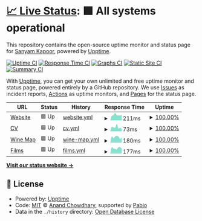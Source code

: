 # [📈 Live Status](https://status.sanyamkapoor.com): <!--live status--> **🟩 All systems operational**

This repository contains the open-source uptime monitor and status page for [Sanyam Kapoor](https://sanyamkapoor.com), powered by [Upptime](https://github.com/upptime/upptime).

[![Uptime CI](https://github.com/activatedgeek/status/workflows/Uptime%20CI/badge.svg)](https://github.com/activatedgeek/status/actions?query=workflow%3A%22Uptime+CI%22)
[![Response Time CI](https://github.com/activatedgeek/status/workflows/Response%20Time%20CI/badge.svg)](https://github.com/activatedgeek/status/actions?query=workflow%3A%22Response+Time+CI%22)
[![Graphs CI](https://github.com/activatedgeek/status/workflows/Graphs%20CI/badge.svg)](https://github.com/activatedgeek/status/actions?query=workflow%3A%22Graphs+CI%22)
[![Static Site CI](https://github.com/activatedgeek/status/workflows/Static%20Site%20CI/badge.svg)](https://github.com/activatedgeek/status/actions?query=workflow%3A%22Static+Site+CI%22)
[![Summary CI](https://github.com/activatedgeek/status/workflows/Summary%20CI/badge.svg)](https://github.com/activatedgeek/status/actions?query=workflow%3A%22Summary+CI%22)

With [Upptime](https://upptime.js.org), you can get your own unlimited and free uptime monitor and status page, powered entirely by a GitHub repository. We use [Issues](https://github.com/activatedgeek/status/issues) as incident reports, [Actions](https://github.com/activatedgeek/status/actions) as uptime monitors, and [Pages](https://status.sanyamkapoor.com) for the status page.

<!--start: status pages-->
<!-- This summary is generated by Upptime (https://github.com/upptime/upptime) -->
<!-- Do not edit this manually, your changes will be overwritten -->
<!-- prettier-ignore -->
| URL | Status | History | Response Time | Uptime |
| --- | ------ | ------- | ------------- | ------ |
| <img alt="" src="https://icons.duckduckgo.com/ip3/sanyamkapoor.com.ico" height="13"> [Website](https://sanyamkapoor.com) | 🟩 Up | [website.yml](https://github.com/activatedgeek/galileo/commits/HEAD/history/website.yml) | <details><summary><img alt="Response time graph" src="./graphs/website/response-time-week.png" height="20"> 211ms</summary><br><a href="https://status.sanyamkapoor.com/history/website"><img alt="Response time 181" src="https://img.shields.io/endpoint?url=https%3A%2F%2Fraw.githubusercontent.com%2Factivatedgeek%2Fgalileo%2FHEAD%2Fapi%2Fwebsite%2Fresponse-time.json"></a><br><a href="https://status.sanyamkapoor.com/history/website"><img alt="24-hour response time 217" src="https://img.shields.io/endpoint?url=https%3A%2F%2Fraw.githubusercontent.com%2Factivatedgeek%2Fgalileo%2FHEAD%2Fapi%2Fwebsite%2Fresponse-time-day.json"></a><br><a href="https://status.sanyamkapoor.com/history/website"><img alt="7-day response time 211" src="https://img.shields.io/endpoint?url=https%3A%2F%2Fraw.githubusercontent.com%2Factivatedgeek%2Fgalileo%2FHEAD%2Fapi%2Fwebsite%2Fresponse-time-week.json"></a><br><a href="https://status.sanyamkapoor.com/history/website"><img alt="30-day response time 192" src="https://img.shields.io/endpoint?url=https%3A%2F%2Fraw.githubusercontent.com%2Factivatedgeek%2Fgalileo%2FHEAD%2Fapi%2Fwebsite%2Fresponse-time-month.json"></a><br><a href="https://status.sanyamkapoor.com/history/website"><img alt="1-year response time 181" src="https://img.shields.io/endpoint?url=https%3A%2F%2Fraw.githubusercontent.com%2Factivatedgeek%2Fgalileo%2FHEAD%2Fapi%2Fwebsite%2Fresponse-time-year.json"></a></details> | <details><summary><a href="https://status.sanyamkapoor.com/history/website">100.00%</a></summary><a href="https://status.sanyamkapoor.com/history/website"><img alt="All-time uptime 100.00%" src="https://img.shields.io/endpoint?url=https%3A%2F%2Fraw.githubusercontent.com%2Factivatedgeek%2Fgalileo%2FHEAD%2Fapi%2Fwebsite%2Fuptime.json"></a><br><a href="https://status.sanyamkapoor.com/history/website"><img alt="24-hour uptime 100.00%" src="https://img.shields.io/endpoint?url=https%3A%2F%2Fraw.githubusercontent.com%2Factivatedgeek%2Fgalileo%2FHEAD%2Fapi%2Fwebsite%2Fuptime-day.json"></a><br><a href="https://status.sanyamkapoor.com/history/website"><img alt="7-day uptime 100.00%" src="https://img.shields.io/endpoint?url=https%3A%2F%2Fraw.githubusercontent.com%2Factivatedgeek%2Fgalileo%2FHEAD%2Fapi%2Fwebsite%2Fuptime-week.json"></a><br><a href="https://status.sanyamkapoor.com/history/website"><img alt="30-day uptime 100.00%" src="https://img.shields.io/endpoint?url=https%3A%2F%2Fraw.githubusercontent.com%2Factivatedgeek%2Fgalileo%2FHEAD%2Fapi%2Fwebsite%2Fuptime-month.json"></a><br><a href="https://status.sanyamkapoor.com/history/website"><img alt="1-year uptime 100.00%" src="https://img.shields.io/endpoint?url=https%3A%2F%2Fraw.githubusercontent.com%2Factivatedgeek%2Fgalileo%2FHEAD%2Fapi%2Fwebsite%2Fuptime-year.json"></a></details>
| <img alt="" src="https://icons.duckduckgo.com/ip3/sanyamkapoor.com.ico" height="13"> [CV](https://sanyamkapoor.com/cv) | 🟩 Up | [cv.yml](https://github.com/activatedgeek/galileo/commits/HEAD/history/cv.yml) | <details><summary><img alt="Response time graph" src="./graphs/cv/response-time-week.png" height="20"> 73ms</summary><br><a href="https://status.sanyamkapoor.com/history/cv"><img alt="Response time 63" src="https://img.shields.io/endpoint?url=https%3A%2F%2Fraw.githubusercontent.com%2Factivatedgeek%2Fgalileo%2FHEAD%2Fapi%2Fcv%2Fresponse-time.json"></a><br><a href="https://status.sanyamkapoor.com/history/cv"><img alt="24-hour response time 51" src="https://img.shields.io/endpoint?url=https%3A%2F%2Fraw.githubusercontent.com%2Factivatedgeek%2Fgalileo%2FHEAD%2Fapi%2Fcv%2Fresponse-time-day.json"></a><br><a href="https://status.sanyamkapoor.com/history/cv"><img alt="7-day response time 73" src="https://img.shields.io/endpoint?url=https%3A%2F%2Fraw.githubusercontent.com%2Factivatedgeek%2Fgalileo%2FHEAD%2Fapi%2Fcv%2Fresponse-time-week.json"></a><br><a href="https://status.sanyamkapoor.com/history/cv"><img alt="30-day response time 69" src="https://img.shields.io/endpoint?url=https%3A%2F%2Fraw.githubusercontent.com%2Factivatedgeek%2Fgalileo%2FHEAD%2Fapi%2Fcv%2Fresponse-time-month.json"></a><br><a href="https://status.sanyamkapoor.com/history/cv"><img alt="1-year response time 63" src="https://img.shields.io/endpoint?url=https%3A%2F%2Fraw.githubusercontent.com%2Factivatedgeek%2Fgalileo%2FHEAD%2Fapi%2Fcv%2Fresponse-time-year.json"></a></details> | <details><summary><a href="https://status.sanyamkapoor.com/history/cv">100.00%</a></summary><a href="https://status.sanyamkapoor.com/history/cv"><img alt="All-time uptime 100.00%" src="https://img.shields.io/endpoint?url=https%3A%2F%2Fraw.githubusercontent.com%2Factivatedgeek%2Fgalileo%2FHEAD%2Fapi%2Fcv%2Fuptime.json"></a><br><a href="https://status.sanyamkapoor.com/history/cv"><img alt="24-hour uptime 100.00%" src="https://img.shields.io/endpoint?url=https%3A%2F%2Fraw.githubusercontent.com%2Factivatedgeek%2Fgalileo%2FHEAD%2Fapi%2Fcv%2Fuptime-day.json"></a><br><a href="https://status.sanyamkapoor.com/history/cv"><img alt="7-day uptime 100.00%" src="https://img.shields.io/endpoint?url=https%3A%2F%2Fraw.githubusercontent.com%2Factivatedgeek%2Fgalileo%2FHEAD%2Fapi%2Fcv%2Fuptime-week.json"></a><br><a href="https://status.sanyamkapoor.com/history/cv"><img alt="30-day uptime 100.00%" src="https://img.shields.io/endpoint?url=https%3A%2F%2Fraw.githubusercontent.com%2Factivatedgeek%2Fgalileo%2FHEAD%2Fapi%2Fcv%2Fuptime-month.json"></a><br><a href="https://status.sanyamkapoor.com/history/cv"><img alt="1-year uptime 100.00%" src="https://img.shields.io/endpoint?url=https%3A%2F%2Fraw.githubusercontent.com%2Factivatedgeek%2Fgalileo%2FHEAD%2Fapi%2Fcv%2Fuptime-year.json"></a></details>
| <img alt="" src="https://icons.duckduckgo.com/ip3/maps.sanyamkapoor.com.ico" height="13"> [Wine Map](https://maps.sanyamkapoor.com/wine) | 🟩 Up | [wine-map.yml](https://github.com/activatedgeek/galileo/commits/HEAD/history/wine-map.yml) | <details><summary><img alt="Response time graph" src="./graphs/wine-map/response-time-week.png" height="20"> 180ms</summary><br><a href="https://status.sanyamkapoor.com/history/wine-map"><img alt="Response time 202" src="https://img.shields.io/endpoint?url=https%3A%2F%2Fraw.githubusercontent.com%2Factivatedgeek%2Fgalileo%2FHEAD%2Fapi%2Fwine-map%2Fresponse-time.json"></a><br><a href="https://status.sanyamkapoor.com/history/wine-map"><img alt="24-hour response time 166" src="https://img.shields.io/endpoint?url=https%3A%2F%2Fraw.githubusercontent.com%2Factivatedgeek%2Fgalileo%2FHEAD%2Fapi%2Fwine-map%2Fresponse-time-day.json"></a><br><a href="https://status.sanyamkapoor.com/history/wine-map"><img alt="7-day response time 180" src="https://img.shields.io/endpoint?url=https%3A%2F%2Fraw.githubusercontent.com%2Factivatedgeek%2Fgalileo%2FHEAD%2Fapi%2Fwine-map%2Fresponse-time-week.json"></a><br><a href="https://status.sanyamkapoor.com/history/wine-map"><img alt="30-day response time 194" src="https://img.shields.io/endpoint?url=https%3A%2F%2Fraw.githubusercontent.com%2Factivatedgeek%2Fgalileo%2FHEAD%2Fapi%2Fwine-map%2Fresponse-time-month.json"></a><br><a href="https://status.sanyamkapoor.com/history/wine-map"><img alt="1-year response time 202" src="https://img.shields.io/endpoint?url=https%3A%2F%2Fraw.githubusercontent.com%2Factivatedgeek%2Fgalileo%2FHEAD%2Fapi%2Fwine-map%2Fresponse-time-year.json"></a></details> | <details><summary><a href="https://status.sanyamkapoor.com/history/wine-map">100.00%</a></summary><a href="https://status.sanyamkapoor.com/history/wine-map"><img alt="All-time uptime 100.00%" src="https://img.shields.io/endpoint?url=https%3A%2F%2Fraw.githubusercontent.com%2Factivatedgeek%2Fgalileo%2FHEAD%2Fapi%2Fwine-map%2Fuptime.json"></a><br><a href="https://status.sanyamkapoor.com/history/wine-map"><img alt="24-hour uptime 100.00%" src="https://img.shields.io/endpoint?url=https%3A%2F%2Fraw.githubusercontent.com%2Factivatedgeek%2Fgalileo%2FHEAD%2Fapi%2Fwine-map%2Fuptime-day.json"></a><br><a href="https://status.sanyamkapoor.com/history/wine-map"><img alt="7-day uptime 100.00%" src="https://img.shields.io/endpoint?url=https%3A%2F%2Fraw.githubusercontent.com%2Factivatedgeek%2Fgalileo%2FHEAD%2Fapi%2Fwine-map%2Fuptime-week.json"></a><br><a href="https://status.sanyamkapoor.com/history/wine-map"><img alt="30-day uptime 100.00%" src="https://img.shields.io/endpoint?url=https%3A%2F%2Fraw.githubusercontent.com%2Factivatedgeek%2Fgalileo%2FHEAD%2Fapi%2Fwine-map%2Fuptime-month.json"></a><br><a href="https://status.sanyamkapoor.com/history/wine-map"><img alt="1-year uptime 100.00%" src="https://img.shields.io/endpoint?url=https%3A%2F%2Fraw.githubusercontent.com%2Factivatedgeek%2Fgalileo%2FHEAD%2Fapi%2Fwine-map%2Fuptime-year.json"></a></details>
| <img alt="" src="https://icons.duckduckgo.com/ip3/dash.sanyamkapoor.com.ico" height="13"> [Films](https://dash.sanyamkapoor.com/films) | 🟩 Up | [films.yml](https://github.com/activatedgeek/galileo/commits/HEAD/history/films.yml) | <details><summary><img alt="Response time graph" src="./graphs/films/response-time-week.png" height="20"> 177ms</summary><br><a href="https://status.sanyamkapoor.com/history/films"><img alt="Response time 171" src="https://img.shields.io/endpoint?url=https%3A%2F%2Fraw.githubusercontent.com%2Factivatedgeek%2Fgalileo%2FHEAD%2Fapi%2Ffilms%2Fresponse-time.json"></a><br><a href="https://status.sanyamkapoor.com/history/films"><img alt="24-hour response time 168" src="https://img.shields.io/endpoint?url=https%3A%2F%2Fraw.githubusercontent.com%2Factivatedgeek%2Fgalileo%2FHEAD%2Fapi%2Ffilms%2Fresponse-time-day.json"></a><br><a href="https://status.sanyamkapoor.com/history/films"><img alt="7-day response time 177" src="https://img.shields.io/endpoint?url=https%3A%2F%2Fraw.githubusercontent.com%2Factivatedgeek%2Fgalileo%2FHEAD%2Fapi%2Ffilms%2Fresponse-time-week.json"></a><br><a href="https://status.sanyamkapoor.com/history/films"><img alt="30-day response time 184" src="https://img.shields.io/endpoint?url=https%3A%2F%2Fraw.githubusercontent.com%2Factivatedgeek%2Fgalileo%2FHEAD%2Fapi%2Ffilms%2Fresponse-time-month.json"></a><br><a href="https://status.sanyamkapoor.com/history/films"><img alt="1-year response time 171" src="https://img.shields.io/endpoint?url=https%3A%2F%2Fraw.githubusercontent.com%2Factivatedgeek%2Fgalileo%2FHEAD%2Fapi%2Ffilms%2Fresponse-time-year.json"></a></details> | <details><summary><a href="https://status.sanyamkapoor.com/history/films">100.00%</a></summary><a href="https://status.sanyamkapoor.com/history/films"><img alt="All-time uptime 99.71%" src="https://img.shields.io/endpoint?url=https%3A%2F%2Fraw.githubusercontent.com%2Factivatedgeek%2Fgalileo%2FHEAD%2Fapi%2Ffilms%2Fuptime.json"></a><br><a href="https://status.sanyamkapoor.com/history/films"><img alt="24-hour uptime 100.00%" src="https://img.shields.io/endpoint?url=https%3A%2F%2Fraw.githubusercontent.com%2Factivatedgeek%2Fgalileo%2FHEAD%2Fapi%2Ffilms%2Fuptime-day.json"></a><br><a href="https://status.sanyamkapoor.com/history/films"><img alt="7-day uptime 100.00%" src="https://img.shields.io/endpoint?url=https%3A%2F%2Fraw.githubusercontent.com%2Factivatedgeek%2Fgalileo%2FHEAD%2Fapi%2Ffilms%2Fuptime-week.json"></a><br><a href="https://status.sanyamkapoor.com/history/films"><img alt="30-day uptime 100.00%" src="https://img.shields.io/endpoint?url=https%3A%2F%2Fraw.githubusercontent.com%2Factivatedgeek%2Fgalileo%2FHEAD%2Fapi%2Ffilms%2Fuptime-month.json"></a><br><a href="https://status.sanyamkapoor.com/history/films"><img alt="1-year uptime 99.71%" src="https://img.shields.io/endpoint?url=https%3A%2F%2Fraw.githubusercontent.com%2Factivatedgeek%2Fgalileo%2FHEAD%2Fapi%2Ffilms%2Fuptime-year.json"></a></details>

<!--end: status pages-->

[**Visit our status website →**](https://status.sanyamkapoor.com)

## 📄 License

- Powered by: [Upptime](https://github.com/upptime/upptime)
- Code: [MIT](./LICENSE) © [Anand Chowdhary](https://anandchowdhary.com), supported by [Pabio](https://pabio.com)
- Data in the `./history` directory: [Open Database License](https://opendatacommons.org/licenses/odbl/1-0/)
